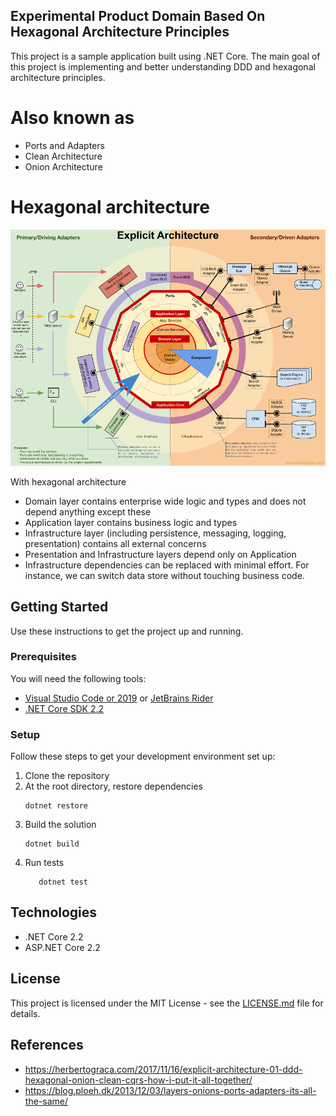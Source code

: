 ## Experimental Product Domain Based On Hexagonal Architecture Principles
This project is a sample application built using .NET Core. The main goal of this project is implementing and better understanding DDD and hexagonal architecture principles.  
# Also known as
* Ports and Adapters
* Clean Architecture
* Onion Architecture
# Hexagonal architecture
![hexagonal](/hexagonal.png?raw=true "hexagonal")



With hexagonal architecture
* Domain layer contains enterprise wide logic and types and does not depend anything except these 
* Application layer contains business logic and types
* Infrastructure layer (including persistence, messaging, logging, presentation) contains all external concerns
* Presentation and Infrastructure layers depend only on Application
* Infrastructure dependencies can be replaced
with minimal effort. For instance, we can switch data store without touching business code. 

## Getting Started
Use these instructions to get the project up and running.

### Prerequisites
You will need the following tools:

* [Visual Studio Code or 2019](https://www.visualstudio.com/downloads/) or [JetBrains Rider](https://www.jetbrains.com/rider/download)
* [.NET Core SDK 2.2](https://www.microsoft.com/net/download/dotnet-core/2.2)

### Setup
Follow these steps to get your development environment set up:

  1. Clone the repository
  2. At the root directory, restore dependencies
     ```
     dotnet restore
     ```
  3. Build the solution
     ```
     dotnet build
     ```
  5. Run tests
     ```
	    dotnet test
	 ```
## Technologies
* .NET Core 2.2
* ASP.NET Core 2.2
## License
This project is licensed under the MIT License - see the [LICENSE.md](https://github.com/CanerPatir/aspnet-core-clean-arch/blob/master/LICENSE) file for details.
## References
* https://herbertograca.com/2017/11/16/explicit-architecture-01-ddd-hexagonal-onion-clean-cqrs-how-i-put-it-all-together/
* https://blog.ploeh.dk/2013/12/03/layers-onions-ports-adapters-its-all-the-same/